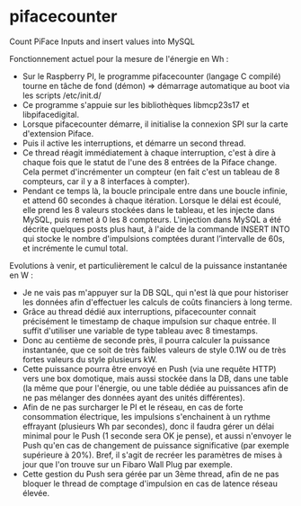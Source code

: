 # pifacecounter
Count PiFace Inputs and insert values into MySQL


Fonctionnement actuel pour la mesure de l'énergie en Wh :

- Sur le Raspberry PI, le programme pifacecounter (langage C compilé) tourne en tâche de fond (démon) => démarrage automatique au boot via les scripts /etc/init.d/
- Ce programme s'appuie sur les bibliothèques libmcp23s17 et libpifacedigital.
- Lorsque pifacecounter démarre, il initialise la connexion SPI sur la carte d'extension Piface.
- Puis il active les interruptions, et démarre un second thread.
- Ce thread réagit immédiatement à chaque interruption, c'est à dire à chaque fois que le statut de l'une des 8 entrées de la Piface change. Cela permet d'incrémenter un compteur (en fait c'est un tableau de 8 compteurs, car il y a 8 interfaces à compter).
- Pendant ce temps là, la boucle principale entre dans une boucle infinie, et attend 60 secondes à chaque itération. Lorsque le délai est écoulé, elle prend les 8 valeurs stockées dans le tableau, et les injecte dans MySQL, puis remet à 0 les 8 compteurs. L'injection dans MySQL a été décrite quelques posts plus haut, à l'aide de la commande INSERT INTO qui stocke le nombre d'impulsions comptées durant l’intervalle de 60s, et incrémente le cumul total.


Evolutions à venir, et particulièrement le calcul de la puissance instantanée en W :

- Je ne vais pas m'appuyer sur la DB SQL, qui n'est là que pour historiser les données afin d'effectuer les calculs de coûts financiers à long terme.
- Grâce au thread dédié aux interruptions, pifacecounter connait précisément le timestamp de chaque impulsion sur chaque entrée. Il suffit d'utiliser une variable de type tableau avec 8 timestamps.
- Donc au centième de seconde près, il pourra calculer la puissance instantanée, que ce soit de très faibles valeurs de style 0.1W ou de très fortes valeurs du style plusieurs kW.
- Cette puissance pourra être envoyé en Push (via une requête HTTP) vers une box domotique, mais aussi stockée dans la DB, dans une table (la même que pour l'énergie, ou une table dédiée au puissances afin de ne pas mélanger des données ayant des unités différentes).
- Afin de ne pas surcharger le PI et le réseau, en cas de forte consommation électrique, les impulsions s'enchainent à un rythme effrayant (plusieurs Wh par secondes), donc il faudra gérer un délai minimal pour le Push (1 seconde sera OK je pense), et aussi n'envoyer le Push qu'en cas de changement de puissance significative (par exemple supérieure à 20%). Bref, il s'agit de recréer les paramètres de mises à jour que l'on trouve sur un Fibaro Wall Plug par exemple.
- Cette gestion du Push sera gérée par un 3ème thread, afin de ne pas bloquer le thread de comptage d'impulsion en cas de latence réseau élevée.
